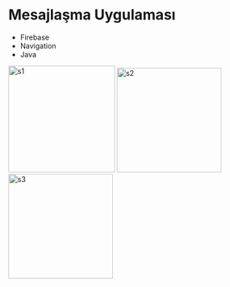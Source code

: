# Mesajlaşma Uygulaması

- Firebase
- Navigation
- Java


<img width="211" alt="s1" src="https://user-images.githubusercontent.com/75789726/190629960-6e0f86d3-4b45-4b8e-b089-8eac2927b4ba.png">
<img width="207" alt="s2" src="https://user-images.githubusercontent.com/75789726/190629965-ae22c0d7-f4e6-4711-adac-4511fbc2be96.png">
<img width="207" alt="s3" src="https://user-images.githubusercontent.com/75789726/190629968-6ad18290-1e02-4800-83d7-66564b2e39c0.png">

